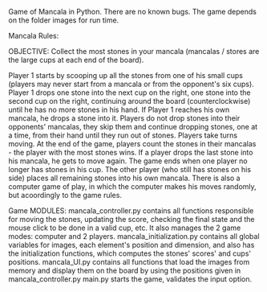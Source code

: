 Game of Mancala in Python. There are no known bugs.
The game depends on the folder images for run time.

Mancala Rules:

OBJECTIVE: Collect the most stones in your mancala (mancalas / stores
are the large cups at each end of the board).
 
Player 1 starts by scooping up all the stones from one of his small cups (players may never start 
from a mancala or from the opponent's six cups). Player 1 drops one stone into the next cup on the right,
one stone into the second cup on the right, continuing around the board (counterclockwise) until he has no
more stones in his hand. If Player 1 reaches his own mancala, he drops a stone into it. Players do not drop
stones into their opponents' mancalas, they skip them and continue dropping stones, one at a time, from 
their hand until they run out of stones. Players take turns moving. At the end of the game, players count 
the stones in their mancalas - the player with the most stones wins.
	If a player drops the last stone into his mancala, he gets to move again. The game ends when one 
player no longer has stones in his cup. The other player (who still has stones on  his side) places 
all remaining stones into his own mancala.
	There is also a computer game of play, in which the computer makes his moves randomly, but 
acoordingly to the game rules. 

Game MODULES:
    mancala_controller.py contains all functions responsible for moving the stones, updating
the score, checking the final state and the mouse click to be done in a valid cup, etc. It also 
manages the 2 game modes: computer and 2 players.
    mancala_initialization.py contains all global variables for images, each element's
position and dimension, and also has the initialization functions, which computes the stones' 
scores' and cups' positions.
    mancala_UI.py contains all functions that load the images from memory and display them on
the board by using the positions given in mancala_controller.py
    main.py starts the game, validates the input option.
